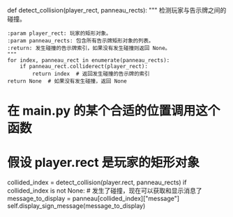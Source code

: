 
def detect_collision(player_rect, panneau_rects):
    """
    检测玩家与告示牌之间的碰撞。

    :param player_rect: 玩家的矩形对象。
    :param panneau_rects: 包含所有告示牌矩形对象的列表。
    :return: 发生碰撞的告示牌索引，如果没有发生碰撞则返回 None。
    """
    for index, panneau_rect in enumerate(panneau_rects):
        if panneau_rect.colliderect(player_rect):
            return index  # 返回发生碰撞的告示牌的索引
    return None  # 如果没有发生碰撞，返回 None

# 在 main.py 的某个合适的位置调用这个函数
# 假设 player.rect 是玩家的矩形对象
collided_index = detect_collision(player.rect, panneau_rects)
if collided_index is not None:
    # 发生了碰撞，现在可以获取和显示消息了
    message_to_display = panneau[collided_index]["message"]
    self.display_sign_message(message_to_display)
